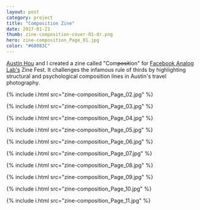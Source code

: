```yaml
---
layout: post
category: project
title: "Composition Zine"
date: 2017-01-21
thumb: zine-composition-cover-01-dr.png
hero: zine-composition_Page_01.jpg
color: "#68083C"
---
```


[Austin Hou](https://ayh.io/) and I created a zine called "Com~~posit~~ion" for [Facebook Analog Lab's](https://www.facebook.com/analoglab/) Zine Fest. It challenges the infamous rule of thirds by highlighting structural and psychological composition lines in Austin's travel photography.

{% include i.html src="zine-composition_Page_02.jpg" %}

{% include i.html src="zine-composition_Page_03.jpg" %}

{% include i.html src="zine-composition_Page_04.jpg" %}

{% include i.html src="zine-composition_Page_05.jpg" %}

{% include i.html src="zine-composition_Page_06.jpg" %}

{% include i.html src="zine-composition_Page_07.jpg" %}

{% include i.html src="zine-composition_Page_08.jpg" %}

{% include i.html src="zine-composition_Page_09.jpg" %}

{% include i.html src="zine-composition_Page_10.jpg" %}

{% include i.html src="zine-composition_Page_11.jpg" %}
